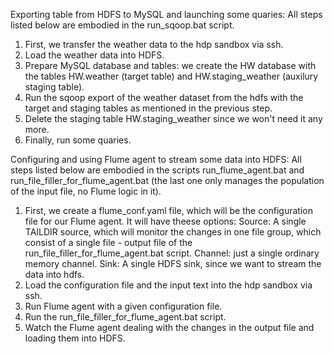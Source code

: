 Exporting table from HDFS to MySQL and launching some quaries:
All steps listed below are embodied in the run_sqoop.bat script.
1) First, we transfer the weather data to the hdp sandbox via ssh.
2) Load the weather data into HDFS.
3) Prepare MySQL database and tables: we create the HW database with the tables HW.weather (target table) and HW.staging_weather (auxilury staging table).
4) Run the sqoop export of the weather dataset from the hdfs with the target and staging tables as mentioned in the previous step.
5) Delete the staging table HW.staging_weather since we won't need it any more.
6) Finally, run some quaries.

Configuring and using Flume agent to stream some data into HDFS:
All steps listed below are embodied in the scripts run_flume_agent.bat and run_file_filler_for_flume_agent.bat (the last one only manages the population of the input file, no Flume logic in it).
1) First, we create a flume_conf.yaml file, which will be the configuration file for our Flume agent. It will have theese options:
    Source: A single TAILDIR source, which will monitor the changes in one file group, which consist of a single file - output file of the run_file_filler_for_flume_agent.bat script.
    Channel: just a single ordinary memory channel.
    Sink: A single HDFS sink, since we want to stream the data into hdfs. 
2) Load the configuration file and the input text into the hdp sandbox via ssh.
3) Run Flume agent with a given configuration file.
4) Run the run_file_filler_for_flume_agent.bat script.
5) Watch the Flume agent dealing with the changes in the output file and loading them into HDFS. 